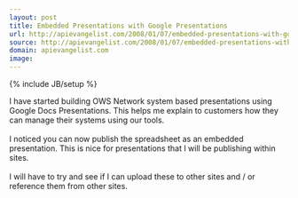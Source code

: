 ```yaml
---
layout: post
title: Embedded Presentations with Google Presentations
url: http://apievangelist.com/2008/01/07/embedded-presentations-with-google-presentations/
source: http://apievangelist.com/2008/01/07/embedded-presentations-with-google-presentations/
domain: apievangelist.com
image: 
---
```

{% include JB/setup %}<p>I have started building OWS Network system based presentations using Google Docs Presentations.  This helps me explain to customers how they can manage their systems using our tools.<br /><br />I noticed you can now publish the spreadsheet as an embedded presentation.  This is nice for presentations that I will be publishing within sites.<br /><br />I will have to try and see if I can upload these to other sites and / or reference them from other sites.</p>

